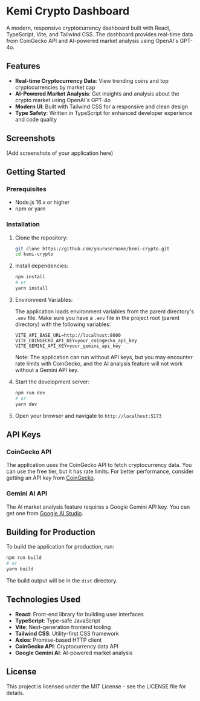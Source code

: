 # Kemi Crypto Dashboard

A modern, responsive cryptocurrency dashboard built with React, TypeScript, Vite, and Tailwind CSS. The dashboard provides real-time data from CoinGecko API and AI-powered market analysis using OpenAI's GPT-4o.

## Features

- **Real-time Cryptocurrency Data**: View trending coins and top cryptocurrencies by market cap
- **AI-Powered Market Analysis**: Get insights and analysis about the crypto market using OpenAI's GPT-4o
- **Modern UI**: Built with Tailwind CSS for a responsive and clean design
- **Type Safety**: Written in TypeScript for enhanced developer experience and code quality

## Screenshots

(Add screenshots of your application here)

## Getting Started

### Prerequisites

- Node.js 16.x or higher
- npm or yarn

### Installation

1. Clone the repository:
   ```bash
   git clone https://github.com/yourusername/kemi-crypto.git
   cd kemi-crypto
   ```

2. Install dependencies:
   ```bash
   npm install
   # or
   yarn install
   ```

3. Environment Variables:
   
   The application loads environment variables from the parent directory's `.env` file. Make sure you have a `.env` file in the project root (parent directory) with the following variables:
   
   ```
   VITE_API_BASE_URL=http://localhost:8000
   VITE_COINGECKO_API_KEY=your_coingecko_api_key
   VITE_GEMINI_API_KEY=your_gemini_api_key
   ```
   
   Note: The application can run without API keys, but you may encounter rate limits with CoinGecko, and the AI analysis feature will not work without a Gemini API key.

4. Start the development server:
   ```bash
   npm run dev
   # or
   yarn dev
   ```

5. Open your browser and navigate to `http://localhost:5173`

## API Keys

### CoinGecko API

The application uses the CoinGecko API to fetch cryptocurrency data. You can use the free tier, but it has rate limits. For better performance, consider getting an API key from [CoinGecko](https://www.coingecko.com/en/api).

### Gemini AI API

The AI market analysis feature requires a Google Gemini API key. You can get one from [Google AI Studio](https://ai.google.dev/).

## Building for Production

To build the application for production, run:

```bash
npm run build
# or
yarn build
```

The build output will be in the `dist` directory.

## Technologies Used

- **React**: Front-end library for building user interfaces
- **TypeScript**: Type-safe JavaScript
- **Vite**: Next-generation frontend tooling
- **Tailwind CSS**: Utility-first CSS framework
- **Axios**: Promise-based HTTP client
- **CoinGecko API**: Cryptocurrency data API
- **Google Gemini AI**: AI-powered market analysis

## License

This project is licensed under the MIT License - see the LICENSE file for details.
